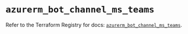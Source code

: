# `azurerm_bot_channel_ms_teams`

Refer to the Terraform Registry for docs: [`azurerm_bot_channel_ms_teams`](https://registry.terraform.io/providers/hashicorp/azurerm/3.110.0/docs/resources/bot_channel_ms_teams).
